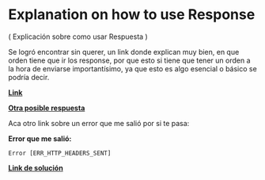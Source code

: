
# Explanation on how to use Response
( Explicación sobre como usar Respuesta )

Se logró encontrar sin querer, un link donde explican muy bien, en que orden tiene que ir los response, por que esto si tiene que tener un orden a la hora de enviarse importantísimo, ya que esto es algo esencial o básico se podría decir.

[**Link**](https://stackoverflow.com/questions/7042340/error-cant-set-headers-after-they-are-sent-to-the-client)

[ **Otra posible respuesta** ](https://blog.airbrake.io/blog/nodejs-error-handling/node-js-err_http_headers_sent)

Aca otro link sobre un error que me salió por si te pasa:

**Error que me salió:**
~~~
Error [ERR_HTTP_HEADERS_SENT]
~~~

[**Link de solución**](https://stackoverflow.com/questions/52122272/err-http-headers-sent-cannot-set-headers-after-they-are-sent-to-the-client)